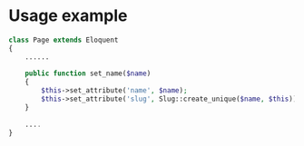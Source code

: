 Usage example
=============

```php
class Page extends Eloquent
{
	......
	
	public function set_name($name)
	{
		$this->set_attribute('name', $name);
    	$this->set_attribute('slug', Slug::create_unique($name, $this));
	}
	
	....
}
```